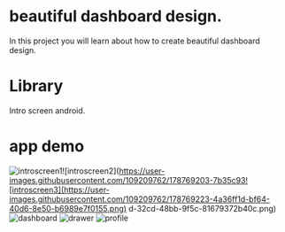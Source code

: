 # beautiful dashboard design.

In this project you will learn about how to create beautiful dashboard design.

# Library 
Intro screen android.

# app demo

![introscreen1](https://user-images.githubusercontent.com/109209762/178769192-8e82267c-1727-42da-b026-a0cb1dd0783a.png)![introscreen2](https://user-images.githubusercontent.com/109209762/178769203-7b35c93![introscreen3](https://user-images.githubusercontent.com/109209762/178769223-4a36ff1d-bf64-40d6-8e50-b6989e7f0155.png)
d-32cd-48bb-9f5c-81679372b40c.png)
![dashboard](https://user-images.githubusercontent.com/109209762/178769252-b20e2527-632a-4e61-b5a9-543949e60ed6.png)
![drawer](https://user-images.githubusercontent.com/109209762/178769291-64b4da14-8b27-4ba1-b3c1-ed9d3b5740f1.png)
![profile](https://user-images.githubusercontent.com/109209762/178769300-c1b92421-9f4d-44ff-b33d-2491f7aa460d.png)
